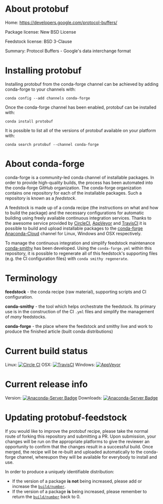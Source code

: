 About protobuf
==============

Home: https://developers.google.com/protocol-buffers/

Package license: New BSD License

Feedstock license: BSD 3-Clause

Summary: Protocol Buffers - Google's data interchange format



Installing protobuf
===================

Installing protobuf from the conda-forge channel can be achieved by adding conda-forge to your channels with:

```
conda config --add channels conda-forge
```

Once the conda-forge channel has been enabled, protobuf can be installed with:

```
conda install protobuf
```

It is possible to list all of the versions of protobuf available on your platform with:

```
conda search protobuf --channel conda-forge
```


About conda-forge
=================

conda-forge is a community-led conda channel of installable packages.
In order to provide high-quality builds, the process has been automated into the
conda-forge GitHub organization. The conda-forge organization contains one repository 
for each of the installable packages. Such a repository is known as a *feedstock*.

A feedstock is made up of a conda recipe (the instructions on what and how to build
the package) and the necessary configurations for automatic building using freely
available continuous integration services. Thanks to the awesome service provided by
[CircleCI](https://circleci.com/), [AppVeyor](http://www.appveyor.com/)
and [TravisCI](https://travis-ci.org/) it is possible to build and upload installable
packages to the [conda-forge](https://anaconda.org/conda-forge)
[Anaconda-Cloud](http://docs.anaconda.org/) channel for Linux, Windows and OSX respectively.

To manage the continuous integration and simplify feedstock maintenance
[conda-smithy](http://github.com/conda-forge/conda-smithy) has been developed.
Using the ``conda-forge.yml`` within this repository, it is possible to regenerate all of
this feedstock's supporting files (e.g. the CI configuration files) with ``conda smithy regenerate``.


Terminology
===========

**feedstock** - the conda recipe (raw material), supporting scripts and CI configuration.

**conda-smithy** - the tool which helps orchestrate the feedstock.
                   Its primary use is in the construction of the CI ``.yml`` files
                   and simplify the management of *many* feedstocks.

**conda-forge** - the place where the feedstock and smithy live and work to
                  produce the finished article (built conda distributions)

Current build status
====================

Linux: [![Circle CI](https://circleci.com/gh/conda-forge/protobuf-feedstock.svg?style=svg)](https://circleci.com/gh/conda-forge/protobuf-feedstock)
OSX: [![TravisCI](https://travis-ci.org/conda-forge/protobuf-feedstock.svg?branch=master)](https://travis-ci.org/conda-forge/protobuf-feedstock) 
Windows: [![AppVeyor](https://ci.appveyor.com/api/projects/status/github/conda-forge/protobuf-feedstock?svg=True)](https://ci.appveyor.com/project/conda-forge/protobuf-feedstock/branch/master)

Current release info
====================
Version: [![Anaconda-Server Badge](https://anaconda.org/conda-forge/protobuf/badges/version.svg)](https://anaconda.org/conda-forge/protobuf)
Downloads: [![Anaconda-Server Badge](https://anaconda.org/conda-forge/protobuf/badges/downloads.svg)](https://anaconda.org/conda-forge/protobuf)


Updating protobuf-feedstock
===========================

If you would like to improve the protobuf recipe, please take the normal
route of forking this repository and submitting a PR. Upon submission, your changes will
be run on the appropriate platforms to give the reviewer an opportunity to confirm that the
changes result in a successful build. Once merged, the recipe will be re-built and uploaded
automatically to the conda-forge channel, whereupon they will be available for everybody to
install and use.

In order to produce a uniquely identifiable distribution:
 * If the version of a package **is not** being increased, please add or increase
   the [``build/number``](http://conda.pydata.org/docs/building/meta-yaml.html#build-number-and-string). 
 * If the version of a package **is** being increased, please remember to return
   the [``build/number``](http://conda.pydata.org/docs/building/meta-yaml.html#build-number-and-string)
   back to 0.
